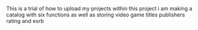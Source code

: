 This is a trial of how to upload my projects 
within this project i am making a catalog with six functions as well as storing video game titles publishers rating and esrb
